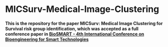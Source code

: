 # MICSurv-Medical-Image-Clustering

#### This is the repository for the paper **MICSurv: Medical Image Clustering for Survival risk group identification**, which was accepted as a full conference paper in [BioSMART - 4th International Conference on Bioengineering for Smart Technologies](https://www.biosmart-conference.org/)
